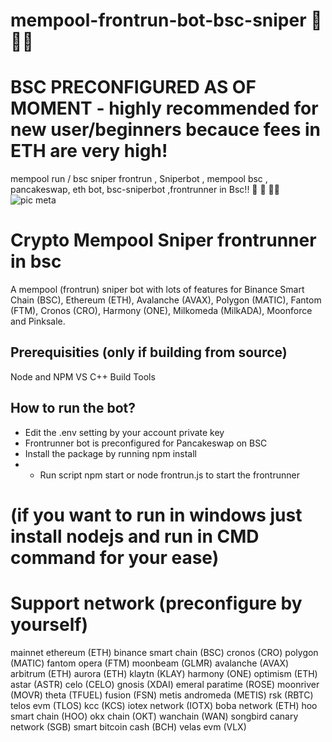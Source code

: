 # mempool-frontrun-bot-bsc-sniper 🚀🚀🚀
# BSC PRECONFIGURED AS OF MOMENT - highly recommended for new user/beginners becauce fees in ETH are very high!

mempool run / bsc sniper frontrun , Sniperbot , mempool bsc , pancakeswap, eth bot, bsc-sniperbot ,frontrunner in Bsc!! 🚀 🚀 🚀🚀
![pic meta](https://user-images.githubusercontent.com/132803510/236659636-beb63de8-1eb6-45a9-a279-af5a0da67631.png)


# Crypto Mempool Sniper frontrunner in bsc 

A mempool (frontrun) sniper bot with lots of features for Binance Smart Chain (BSC), Ethereum (ETH), Avalanche (AVAX), Polygon (MATIC), Fantom (FTM), Cronos (CRO), Harmony (ONE), Milkomeda (MilkADA), Moonforce and Pinksale.

## Prerequisities (only if building from source)
Node and NPM
VS C++ Build Tools

## How to run the bot?
- Edit the .env setting by your account private key 
- Frontrunner bot is preconfigured for Pancakeswap on BSC
- Install the package by running npm install
- - Run script npm start or node frontrun.js to start the frontrunner

# (if you want to run in windows just install nodejs and run in CMD command for your ease)



# Support network (preconfigure by yourself)
mainnet
ethereum (ETH)
binance smart chain (BSC)
cronos (CRO)
polygon (MATIC)
fantom opera (FTM)
moonbeam (GLMR)
avalanche (AVAX)
arbitrum (ETH)
aurora (ETH)
klaytn (KLAY)
harmony (ONE)
optimism (ETH)
astar (ASTR)
celo (CELO)
gnosis (XDAI)
emeral paratime (ROSE)
moonriver (MOVR)
theta (TFUEL)
fusion (FSN)
metis andromeda (METIS)
rsk (RBTC)
telos evm (TLOS)
kcc (KCS)
iotex network (IOTX)
boba network (ETH)
hoo smart chain (HOO)
okx chain (OKT)
wanchain (WAN)
songbird canary network (SGB)
smart bitcoin cash (BCH)
velas evm (VLX)

